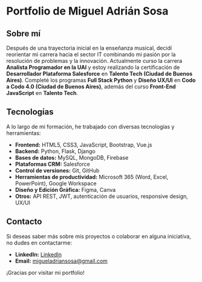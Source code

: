 # Portfolio de Miguel Adrián Sosa

## Sobre mí

Después de una trayectoria inicial en la enseñanza musical, decidí reorientar mi carrera hacia el sector IT combinando mi pasión por la resolución de problemas y la innovación. Actualmente curso la carrera **Analista Programador en la UAI** y estoy realizando la certificación de **Desarrollador Plataforma Salesforce** en **Talento Tech (Ciudad de Buenos Aires)**. Completé los programas **Full Stack Python** y **Diseño UX/UI** en **Codo a Codo 4.0 (Ciudad de Buenos Aires)**, además del curso **Front-End JavaScript** en **Talento Tech**. 

## Tecnologías

A lo largo de mi formación, he trabajado con diversas tecnologías y herramientas:

- **Frontend:** HTML5, CSS3, JavaScript, Bootstrap, Vue.js
- **Backend:** Python, Flask, Django
- **Bases de datos:** MySQL, MongoDB, Firebase
- **Plataformas CRM:** Salesforce
- **Control de versiones:** Git, GitHub
- **Herramientas de productividad:** Microsoft 365 (Word, Excel, PowerPoint), Google Workspace
- **Diseño y Edición Gráfica:** Figma, Canva
- **Otros:** API REST, JWT, autenticación de usuarios, responsive design, UX/UI

## Contacto

Si deseas saber más sobre mis proyectos o colaborar en alguna iniciativa, no dudes en contactarme:

- **LinkedIn:** [LinkedIn](https://www.linkedin.com/in/miguel-adrian-sosa/)
- **Email:** migueladriansosa@gmail.com

¡Gracias por visitar mi portfolio!
